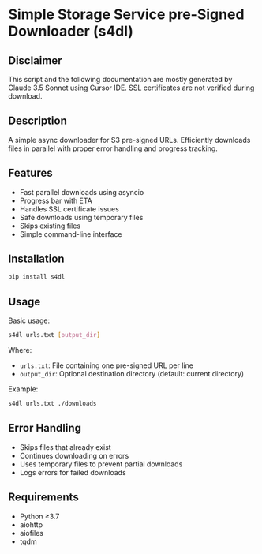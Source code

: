 # Simple Storage Service pre-Signed Downloader (s4dl)

## Disclaimer

This script and the following documentation are mostly generated by Claude 3.5 Sonnet using Cursor IDE. SSL certificates are not verified during download.

## Description

A simple async downloader for S3 pre-signed URLs. Efficiently downloads files in parallel with proper error handling and progress tracking.

## Features

- Fast parallel downloads using asyncio
- Progress bar with ETA
- Handles SSL certificate issues
- Safe downloads using temporary files
- Skips existing files
- Simple command-line interface

## Installation

```bash
pip install s4dl
```

## Usage

Basic usage:

```bash
s4dl urls.txt [output_dir]
```

Where:
- `urls.txt`: File containing one pre-signed URL per line
- `output_dir`: Optional destination directory (default: current directory)

Example:

```bash
s4dl urls.txt ./downloads
```

## Error Handling

- Skips files that already exist
- Continues downloading on errors
- Uses temporary files to prevent partial downloads
- Logs errors for failed downloads

## Requirements

- Python ≥3.7
- aiohttp
- aiofiles
- tqdm
